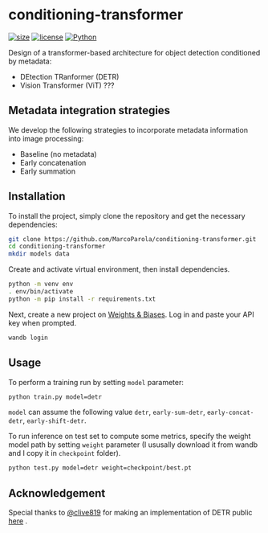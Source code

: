 # conditioning-transformer

[![size](https://img.shields.io/github/languages/code-size/MarcoParola/conditioning-transformer?style=plastic)]()
[![license](https://img.shields.io/static/v1?label=OS&message=Linux&color=green&style=plastic)]()
[![Python](https://img.shields.io/static/v1?label=Python&message=3.10&color=blue&style=plastic)]()


Design of a transformer-based architecture for object detection conditioned by metadata:
- DEtection TRanformer (DETR)
- Vision Transformer (ViT) ???

## **Metadata integration strategies**

We develop the following strategies to incorporate metadata information into image processing:
- Baseline (no metadata)
- Early concatenation
- Early summation


## **Installation**

To install the project, simply clone the repository and get the necessary dependencies:
```sh
git clone https://github.com/MarcoParola/conditioning-transformer.git
cd conditioning-transformer
mkdir models data
```

Create and activate virtual environment, then install dependencies. 
```sh
python -m venv env
. env/bin/activate
python -m pip install -r requirements.txt 
```

Next, create a new project on [Weights & Biases](https://wandb.ai/site). Log in and paste your API key when prompted.
```sh
wandb login 
```

## **Usage**



To perform a training run by setting `model` parameter:
```sh
python train.py model=detr
```
`model` can assume the following value `detr`, `early-sum-detr`, `early-concat-detr`, `early-shift-detr`.

To run inference on test set to compute some metrics, specify the weight model path by setting `weight` parameter (I ususally download it from wandb and I copy it in `checkpoint` folder).
```sh
python test.py model=detr weight=checkpoint/best.pt
```

## Acknowledgement
Special thanks to [@clive819](https://github.com/clive819) for making an implementation of DETR public [here](https://github.com/clive819/Modified-DETR) .